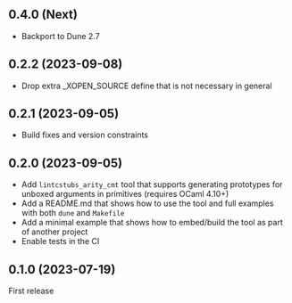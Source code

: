 ## 0.4.0 (Next)

* Backport to Dune 2.7

## 0.2.2 (2023-09-08)

* Drop extra _XOPEN_SOURCE define that is not necessary in general

## 0.2.1 (2023-09-05)

* Build fixes and version constraints

## 0.2.0 (2023-09-05)

* Add `lintcstubs_arity_cmt` tool that supports generating prototypes for unboxed arguments in primitives (requires OCaml 4.10+)
* Add a README.md that shows how to use the tool and full examples with both `dune` and `Makefile`
* Add a minimal example that shows how to embed/build the tool as part of another project
* Enable tests in the CI

## 0.1.0 (2023-07-19)

First release